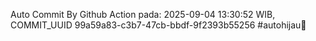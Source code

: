 Auto Commit By Github Action pada: 2025-09-04 13:30:52 WIB, COMMIT_UUID 99a59a83-c3b7-47cb-bbdf-9f2393b55256 #autohijau🗿
